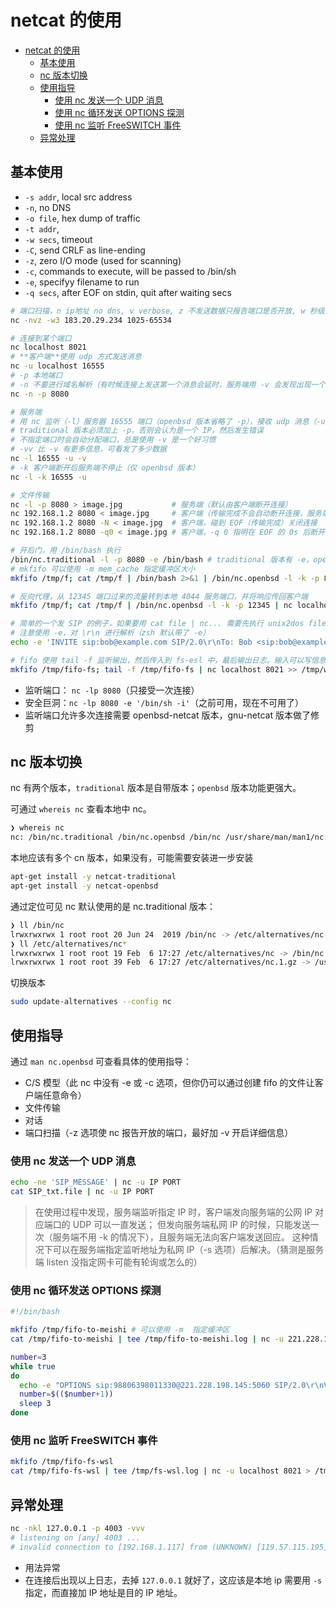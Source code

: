 # netcat 的使用

- [netcat 的使用](#netcat-的使用)
  - [基本使用](#基本使用)
  - [nc 版本切换](#nc-版本切换)
  - [使用指导](#使用指导)
    - [使用 nc 发送一个 UDP 消息](#使用-nc-发送一个-udp-消息)
    - [使用 nc 循环发送 OPTIONS 探测](#使用-nc-循环发送-options-探测)
    - [使用 nc 监听 FreeSWITCH 事件](#使用-nc-监听-freeswitch-事件)
  - [异常处理](#异常处理)


## 基本使用

- `-s addr`, local src address
- `-n`, no DNS
- `-o file`, hex dump of traffic
- `-t addr`,
- `-w secs`, timeout
- `-C`, send CRLF as line-ending
- `-z`, zero I/O mode (used for scanning)
- `-c`, commands to execute, will be passed to /bin/sh
- `-e`, specifyy filename to run
- `-q secs`, after EOF on stdin, quit after waiting secs

```sh
# 端口扫描，n ip地址 no dns, v verbose, z 不发送数据只报告端口是否开放, w 秒级连接超时
nc -nvz -w3 183.20.29.234 1025-65534

# 连接到某个端口
nc localhost 8021
# **客户端**使用 udp 方式发送消息
nc -u localhost 16555
# -p 本地端口
# -n 不要进行域名解析（有时候连接上发送第一个消息会延时，服务端用 -v 会发现出现一个域名解析的错误，域名解析会有一部分时间消耗）
nc -n -p 8080

# 服务端
# 用 nc 监听（-l）服务器 16555 端口（openbsd 版本省略了 -p），接收 udp 消息（-u）
# traditional 版本必须加上 -p，否则会认为是一个 IP，然后发生错误
# 不指定端口时会自动分配端口，总是使用 -v 是一个好习惯
# -vv 比 -v 有更多信息，可看发了多少数据
nc -l 16555 -u -v
# -k 客户端断开后服务端不停止（仅 openbsd 版本）
nc -l -k 16555 -u

# 文件传输
nc -l -p 8080 > image.jpg           # 服务端（默认由客户端断开连接）
nc 192.168.1.2 8080 < image.jpg     # 客户端（传输完成不会自动断开连接，服务端也就不会断开连接）
nc 192.168.1.2 8080 -N < image.jpg  # 客户端，碰到 EOF（传输完成）关闭连接
nc 192.168.1.2 8080 -q0 < image.jpg # 客户端，-q 0 指明在 EOF 的 0s 后断开连接

# 开后门，用 /bin/bash 执行
/bin/nc.traditional -l -p 8080 -e /bin/bash # traditional 版本有 -e，openbsd 中删除了
# mkfifo 可以使用 -m mem_cache 指定缓冲区大小
mkfifo /tmp/f; cat /tmp/f | /bin/bash 2>&1 | /bin/nc.openbsd -l -k -p 8080 > /tmp/f # openbsd 版本中用管道实现后门

# 反向代理，从 12345 端口过来的流量转到本地 4044 服务端口，并将响应传回客户端
mkfifo /tmp/f; cat /tmp/f | /bin/nc.openbsd -l -k -p 12345 | nc localhost 4044 > /tmp/f    # 妙，消息流转图见 007.netcat.drawio

# 简单的一个发 SIP 的例子，如果要用 cat file | nc... 需要先执行 unix2dos file 一下将换行字符改一下（不改能被 Wireshark 解析）
# 注意使用 -e，对 \r\n 进行解析（zsh 默认带了 -e）
echo -e 'INVITE sip:bob@example.com SIP/2.0\r\nTo: Bob <sip:bob@example.com>\r\nFrom: Alice <sip:alice@example.com>\r\nCSeq: 1 INVITE\r\nCall-ID: 1234567890\r\nMax-Forwards: 70\r\nContent-Length: 0\r\n\r\n' | nc -u 39.x.x.165 5474

# fifo 使用 tail -f 监听输出，然后传入到 fs-esl 中，最后输出日志。输入可以写信息到 /tmp/fifo-fs。之前用的 cat 实际读完之后就会退出
mkfifo /tmp/fifo-fs; tail -f /tmp/fifo-fs | nc localhost 8021 >> /tmp/webuser/robincai_tmp/fs-esl-evts.log
```

- 监听端口： `nc -lp 8080`（只接受一次连接）
- 安全巨洞：`nc -lp 8080 -e '/bin/sh -i'`（之前可用，现在不可用了）
- 监听端口允许多次连接需要 openbsd-netcat 版本，gnu-netcat 版本做了修剪

## nc 版本切换

nc 有两个版本，`traditional` 版本是自带版本；`openbsd` 版本功能更强大。

可通过 `whereis nc` 查看本地中 nc。

```sh
❯ whereis nc
nc: /bin/nc.traditional /bin/nc.openbsd /bin/nc /usr/share/man/man1/nc.1.gz # 本地存在多个版本
```

本地应该有多个 cn 版本，如果没有，可能需要安装进一步安装

```sh
apt-get install -y netcat-traditional
apt-get install -y netcat-openbsd
```

通过定位可见 nc 默认使用的是 nc.traditional 版本：

```sh
❯ ll /bin/nc
lrwxrwxrwx 1 root root 20 Jun 24  2019 /bin/nc -> /etc/alternatives/nc
❯ ll /etc/alternatives/nc*
lrwxrwxrwx 1 root root 19 Feb  6 17:27 /etc/alternatives/nc -> /bin/nc.traditional # nc 默认使用次版本
lrwxrwxrwx 1 root root 39 Feb  6 17:27 /etc/alternatives/nc.1.gz -> /usr/share/man/man1/nc.traditional.1.gz
```

切换版本

```sh
sudo update-alternatives --config nc
```

## 使用指导

通过 `man nc.openbsd` 可查看具体的使用指导：

- C/S 模型（此 nc 中没有 -e 或 -c 选项，但你仍可以通过创建 fifo 的文件让客户端任意命令）
- 文件传输
- 对话
- 端口扫描（-z 选项使 nc 报告开放的端口，最好加 -v 开启详细信息）

### 使用 nc 发送一个 UDP 消息

```sh
echo -ne 'SIP_MESSAGE' | nc -u IP PORT
cat SIP_txt.file | nc -u IP PORT
```

> 在使用过程中发现，服务端监听指定 IP 时，客户端发向服务端的公网 IP 对应端口的 UDP 可以一直发送；
> 但发向服务端私网 IP 的时候，只能发送一次（服务端不用 -k 的情况下），且服务端无法向客户端发送回应。
> 这种情况下可以在服务端指定监听地址为私网 IP（-s 选项）后解决。（猜测是服务端 listen 没指定网卡可能有轮询或怎么的）

### 使用 nc 循环发送 OPTIONS 探测

```sh
#!/bin/bash

mkfifo /tmp/fifo-to-meishi # 可以使用 -m  指定缓冲区
cat /tmp/fifo-to-meishi | tee /tmp/fifo-to-meishi.log | nc -u 221.228.198.145 5060 > /tmp/fifo-to-meishi &

number=3
while true
do
  echo -e "OPTIONS sip:98806398011330@221.228.198.145:5060 SIP/2.0\r\nVia: SIP/2.0/UDP 139.224.80.27:38888;branch=z9hG4bKabe9.8cbd6108f33f6491ce49d3e73eb38a68.0;i=478a32\r\nFrom: "98806398011330" <sip:98806398011330@139.224.80.27:38888>;tag=$number\r\nTo: <sip:98806398011330@139.224.80.27:38888>\r\nCall-ID: $number@192.168.9.86\r\nDate: $(date '+%Y-%m-%dT%H:%M:%S')\r\nCSeq: 1 OPTIONS\r\nAllow: INVITE, INFO, PRACK, ACK, BYE, CANCEL, OPTIONS, NOTIFY, REGISTER, SUBSCRIBE, REFER, PUBLISH, UPDATE, MESSAGE\r\nAccept: application/sdp\r\nMax-Forwards: 69\r\nUser-Agent: test_from_kaml02\r\nEvent: keep-alive\r\nContent-Length: 0\r\n\r\n" > /tmp/fifo-to-meishi
  number=$(($number+1))
  sleep 3
done
```

### 使用 nc 监听 FreeSWITCH 事件

```sh
mkfifo /tmp/fifo-fs-wsl
cat /tmp/fifo-fs-wsl | tee /tmp/fs-wsl.log | nc -u localhost 8021 > /tmp/fifo-fs-wsl &
```

## 异常处理

```sh
nc -nkl 127.0.0.1 -p 4003 -vvv
# listening on [any] 4003 ...
# invalid connection to [192.168.1.117] from (UNKNOWN) [119.57.115.195] 14961
```

- 用法异常
- 在连接后出现以上日志，去掉 `127.0.0.1` 就好了，这应该是本地 ip 需要用 `-s` 指定，而直接加 IP 地址是目的 IP 地址。
